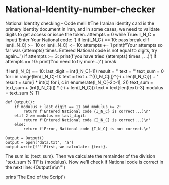 # National-Identity-number-checker
National Identity checking - Code melli
#The Iranian identity card is the primary identity document in Iran, and in some cases, we need to validate digits to get access or issue the token.
attempts = 0
while True:
    I_N_C = input('Enter Your National code: ')
    if len(I_N_C) == 10:
        pass
        break
    elif len(I_N_C) >= 10 or len(I_N_C) <= 10:
        attempts += 1
        print(f'Your attempts so far was {attempts} times. Entered National code is not equal to digits, try again...')
        if attempts >= 3:
            print(f'you have tried {attempts} times , ...)')
            if attempts == 10:
                print(f'no need to try more...)')
                break

if len(I_N_C) == 10:
    last_digit = int(I_N_C[-1])
    result = ''
    text = ''
    text_sum = 0
    for i in range(len(I_N_C)-1):
        text = text + f'({I_N_C[i]}*{-i + len(I_N_C)}) + '
        result = sum(i * int(c) for i, c in enumerate(I_N_C[-2::-1], 2))
        text_sum = text_sum + (int(I_N_C[i]) * (-i + len(I_N_C)))
    text = text[:len(text)-3]
    modulus = text_sum % 11

    def Output():
        if modulus + last_digit == 11 and modulus >= 2:
            return f'Entered National code {I_N_C} is correct...)\n'
        elif 2 >= modulus == last_digit:
            return f'Entered National code {I_N_C} is correct...)\n'
        else:
            return f'Error, National code {I_N_C} is not correct.\n'

    Output = Output()
    output = open('data.txt', 'a')
    output.write(f'''First, we calculate: {text}.
The sum is: {text_sum}.
Then we calculate the remainder of the division "text_sum % 11" is {modulus}.
Now we\'ll check if National code is correct in the next line:
{Output}\n\n''')

print('The End of the Script')
